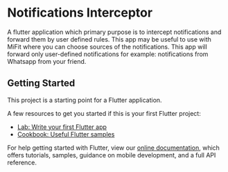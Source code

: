 # Notifications Interceptor

A flutter application which primary purpose is to intercept notifications and forward them by user defined rules. This app may be useful to use with MiFit where you can choose sources of the notifications. This app will forward only user-defined notifications for example: notifications from Whatsapp from your friend. 

## Getting Started

This project is a starting point for a Flutter application.

A few resources to get you started if this is your first Flutter project:

- [Lab: Write your first Flutter app](https://flutter.dev/docs/get-started/codelab)
- [Cookbook: Useful Flutter samples](https://flutter.dev/docs/cookbook)

For help getting started with Flutter, view our
[online documentation](https://flutter.dev/docs), which offers tutorials,
samples, guidance on mobile development, and a full API reference.
